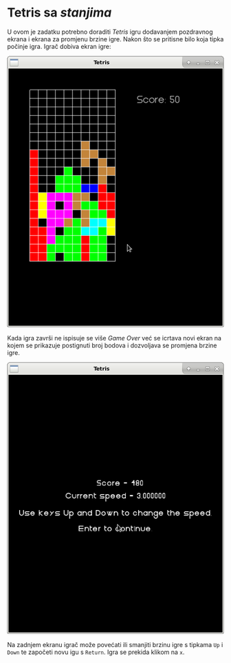 # Tetris sa _stanjima_

U ovom je zadatku potrebno doraditi _Tetris_ igru dodavanjem
pozdravnog ekrana i ekrana za promjenu brzine igre.
Nakon što se pritisne bilo koja tipka počinje igra.
Igrač dobiva ekran igre:

![game screen](./doc/game_screen.png)


Kada igra završi ne ispisuje se više _Game Over_ već
se icrtava novi ekran na kojem se
prikazuje postignuti broj bodova i dozvoljava se
promjena brzine igre.

![won screen](./doc/speed_screen.png)

 Na zadnjem ekranu igrač može povećati ili smanjiti
 brzinu igre s tipkama `Up` i `Down` te započeti novu
 igu s `Return`. Igra se prekida klikom na  `x`.
